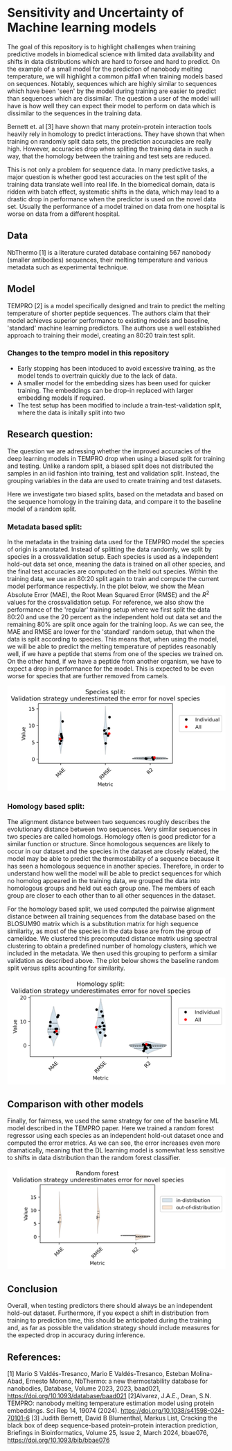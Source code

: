 # Sensitivity and Uncertainty of Machine learning models

The goal of this repository is to highlight challenges when training predictive models in biomedical science with limited data availability and shifts in data distributions which are hard to forsee and hard to predict. On the example of a small model for the prediction of nanobody melting temperature, we will highlight a common pitfall when training models based on sequences. Notably, sequences which are highly similar to sequences which have been 'seen' by the model during training are easier to predict than sequences which are dissimilar. The question a user of the model will have is how well they can expect their model to perform on data which is dissimilar to the sequences in the training data.

Bernett et. al [3] have shown that many protein-protein interaction tools heavily rely in homology to predict interactions. They have shown that when training on randomly split data sets, the prediction accuracies are really high. However, accuracies drop when spliting the training data in such a way, that the homology between the training and test sets are reduced. 

This is not only a problem for sequence data. In many predictive tasks, a major question is whether good test accuracies on the test split of the training data translate well into real life. In the biomedical domain, data is ridden with batch effect, systematic shifts in the data, which may lead to a drastic drop in performance when the predictor is used on the novel data set. Usually the performance of a model trained on data from one hospital is worse on data from a different hospital. 


## Data
NbThermo [1] is a literature curated database containing 567 nanobody (smaller antibodies) sequences, their melting temperature and various metadata such as experimental technique. 

## Model
TEMPRO [2] is a model specifically designed and train to predict the melting temperature of shorter peptide sequences. The authors claim that their model achieves superior performance to existing models and baseline, 'standard' machine learning predictors. The authors use a well established approach to training their model, creating an 80:20 train:test split. 

### Changes to the tempro model in this repository
- Early stopping has been intoduced to avoid excessive training, as the model tends to overtrain quickly due to the lack of data.
- A smaller model for the embedding sizes has been used for quicker training. The embeddings can be drop-in replaced with larger embedding models if required.
- The test setup has been modified to include a train-test-validation split, where the data is initally split into two 

## Research question:
The question we are adressing whether the improved accuracies of the deep learning models in TEMPRO drop when using a biased split for training and testing. Unlike a random split, a biased split does not distributed the samples in an iid fashion into training, test and validation split. Instead, the grouping variables in the data are used to create training and test datasets. 

Here we investigate two biased splits, based on the metadata and based on the sequence homology in the training data, and compare it to the baseline model of a random split.

### Metadata based split:
In the metadata in the training data used for the TEMPRO model the species of origin is annotated. Instead of splitting the data randomly, we split by species in a crossvalidation setup. Each species is used as a independent hold-out data set once, meaning the data is trained on all other species, and the final test accuracies are computed on the held out species. Within the training data, we use an 80:20 split again to train and compute the current model performance respectivly. In the plot below, we show the Mean Absolute Error (MAE), the Root Mean Squared Error (RMSE) and the $R^2$ values for the crossvalidation setup. For reference, we also show the performance of the 'regular' training setup where we first split the data 80:20 and use the 20 percent as the independent hold out data set and the remaining 80% are split once again for the training loop. As we can see, the MAE and RMSE  are lower for the 'standard' random setup, that when the data is split according to species. This means that, when using the model, we will be able to predict the melting temperature of peptides reasonably well, if we have a peptide that stems from one of the species we trained on. On the other hand, if we have a peptide from another organism, we have to expect a drop in performance for the model. This is expected to be even worse for species that are further removed from camels.

![image](./figures/species_split.png)


### Homology based split:
The alignment distance between two sequences roughly describes the evolutionary distance between two sequences. Very similar sequences in two species are called homologs. Homology often is good predictor for a similar function or structure. Since homologous sequences are likely to occur in our dataset and the species in the dataset are closely related, the model may be able to predict the thermostability of a sequence because it has seen a homologous sequence in another species. Therefore, in order to understand how well the model will be able to predict sequences for which no homolog appeared in the training data, we grouped the data into homologous groups and held out each group one. The members of each group are closer to each other than to all other sequences in the dataset.

For the homology based split, we used computed the pairwise alignment distance between all training sequences from the database based on the BLOSUM90 matrix which is a substitution matrix for high sequence similarity, as most of the species in the data base are from the group of camelidae. We clustered this precomputed distance matrix using spectral clustering to obtain a predefined number of homology clusters, which we included in the metadata. We then used this grouping to perform a similar validation as described above. The plot below shows the baseline random split versus splits acounting for similarity.

![image](./figures/homology_split.png)


## Comparison with other models
Finally, for fairness, we used the same strategy for one of the baseline ML model described in the TEMPRO paper. Here we trained a random forest regressor using each species as an independent hold-out dataset once and computed the error metrics. As we can see, the error increases even more dramatically, meaning that the DL learning model is somewhat less sensitive to shifts in data distribution than the random forest classifier.

![image](./figures/random_forest.png)

## Conclusion
Overall, when testing predictors there should always be an independent hold-out dataset. Furthermore, if you expect a shift in distribution from training to prediction time, this should be anticipated during the training and, as far as possible the validation strategy should include measures for the expected drop in accuracy during inference.

## References:

[1] Mario S Valdés-Tresanco, Mario E Valdés-Tresanco, Esteban Molina-Abad, Ernesto Moreno, NbThermo: a new thermostability database for nanobodies, Database, Volume 2023, 2023, baad021, https://doi.org/10.1093/database/baad021
[2]Alvarez, J.A.E., Dean, S.N. TEMPRO: nanobody melting temperature estimation model using protein embeddings. Sci Rep 14, 19074 (2024). https://doi.org/10.1038/s41598-024-70101-6
[3] Judith Bernett, David B Blumenthal, Markus List, Cracking the black box of deep sequence-based protein–protein interaction prediction, Briefings in Bioinformatics, Volume 25, Issue 2, March 2024, bbae076, https://doi.org/10.1093/bib/bbae076
